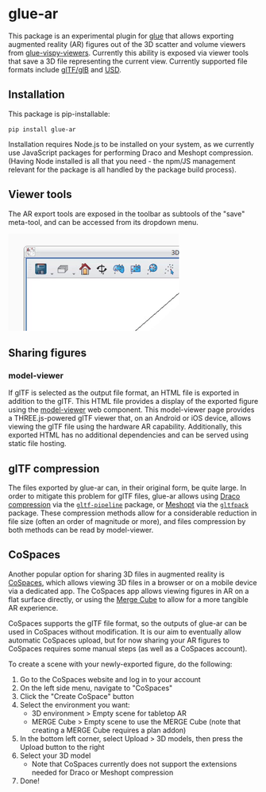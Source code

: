 # glue-ar

This package is an experimental plugin for [glue](<ttps://glueviz.org/>) that allows exporting augmented reality (AR)
figures out of the 3D scatter and volume viewers from [glue-vispy-viewers](https://github.com/glue-viz/glue-vispy-viewers).
Currently this ability is exposed via viewer tools that save a 3D file representing the current view. Currently supported
file formats include [glTF/glB](https://www.khronos.org/gltf/) and [USD](https://openusd.org/release/index.html).


## Installation

This package is pip-installable:

```
pip install glue-ar
```

Installation requires Node.js to be installed on your system, as we currently use JavaScript packages for performing
Draco and Meshopt compression. (Having Node installed is all that you need - the npm/JS management relevant for the
package is all handled by the package build process).


## Viewer tools

The AR export tools are exposed in the toolbar as subtools of the "save" meta-tool, and can be accessed from its dropdown menu.

![Qt viewer tool](https://raw.githubusercontent.com/Carifio24/glue-ar/master/doc/viewer_tool.gif)

## Sharing figures

### model-viewer

If glTF is selected as the output file format, an HTML file is exported in addition to the glTF. This HTML file provides a display
of the exported figure using the [model-viewer](https://modelviewer.dev) web component. This model-viewer page provides a THREE.js-powered
glTF viewer that, on an Android or iOS device, allows viewing the glTF file using the hardware AR capability. Additionally, this exported HTML
has no additional dependencies and can be served using static file hosting.

## glTF compression

The files exported by glue-ar can, in their original form, be quite large. In order to mitigate this problem for glTF files, glue-ar allows using 
[Draco compression](https://google.github.io/draco/) via the [`gltf-pipeline`](https://github.com/CesiumGS/gltf-pipeline) package, or
[Meshopt](https://meshoptimizer.org/) via the [`gltfpack`](https://meshoptimizer.org/gltf/) package.
These compression methods allow for a considerable reduction in file size (often an order of magnitude or more),
and files compression by both methods can be read by model-viewer.

## CoSpaces

Another popular option for sharing 3D files in augmented reality is [CoSpaces](https://www.cospaces.io), which allows viewing 3D files in a browser
or on a mobile device via a dedicated app. The CoSpaces app allows viewing figures in AR on a flat surface directly, or using the [Merge Cube](https://mergeedu.com/cube)
to allow for a more tangible AR experience.

CoSpaces supports the glTF file format, so the outputs of glue-ar can be used in CoSpaces without modification. It is our aim to eventually allow
automatic CoSpaces upload, but for now sharing your AR figures to CoSpaces requires some manual steps (as well as a CoSpaces account).

To create a scene with your newly-exported figure, do the following:
1. Go to the CoSpaces website and log in to your account
2. On the left side menu, navigate to "CoSpaces"
3. Click the "Create CoSpace" button
4. Select the environment you want:
    * 3D environment > Empty scene for tabletop AR
    * MERGE Cube > Empty scene to use the MERGE Cube (note that creating a MERGE Cube requires a plan addon)
5. In the bottom left corner, select Upload > 3D models, then press the Upload button to the right
6. Select your 3D model
    * Note that CoSpaces currently does not support the extensions needed for Draco or Meshopt compression
7. Done!
